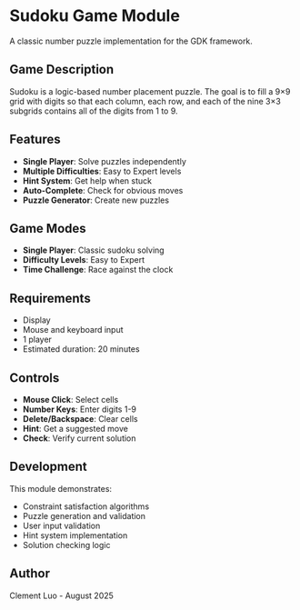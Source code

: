 # Sudoku Game Module

A classic number puzzle implementation for the GDK framework.

## Game Description

Sudoku is a logic-based number placement puzzle. The goal is to fill a 9×9 grid with digits so that each column, each row, and each of the nine 3×3 subgrids contains all of the digits from 1 to 9.

## Features

- **Single Player**: Solve puzzles independently
- **Multiple Difficulties**: Easy to Expert levels
- **Hint System**: Get help when stuck
- **Auto-Complete**: Check for obvious moves
- **Puzzle Generator**: Create new puzzles

## Game Modes

- **Single Player**: Classic sudoku solving
- **Difficulty Levels**: Easy to Expert
- **Time Challenge**: Race against the clock

## Requirements

- Display
- Mouse and keyboard input
- 1 player
- Estimated duration: 20 minutes

## Controls

- **Mouse Click**: Select cells
- **Number Keys**: Enter digits 1-9
- **Delete/Backspace**: Clear cells
- **Hint**: Get a suggested move
- **Check**: Verify current solution

## Development

This module demonstrates:
- Constraint satisfaction algorithms
- Puzzle generation and validation
- User input validation
- Hint system implementation
- Solution checking logic

## Author

Clement Luo - August 2025 